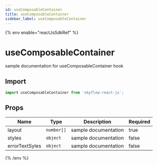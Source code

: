```yaml
---
id: useComposableContainer
title: useComposableContainer
sidebar_label: useComposableContainer
---
```


{% env enable="reactJsSdkRef" %}

# useComposableContainer

sample documentation for useComposableContainer hook

## Import

```js
import useComposableContainer from 'skyflow-react-js';
```

## Props

| Name                    | Type                 | Description                                             | Required         | 
|-------------------------|----------------------|---------------------------------------------------------|------------------|
| layout | `number[]` | sample documentation | true |
| styles | `object` | sample documentation | false |
| errorTextSyles | `object` | sample documentation | false |

{% /env %}
